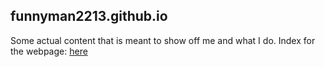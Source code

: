 ## funnyman2213.github.io
Some actual content that is meant to show off me and what I do.
Index for the webpage: [here](www.bitknows.tech)
